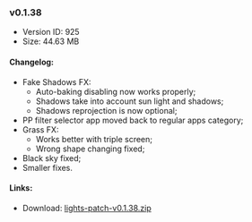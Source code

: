 ### v0.1.38

*   Version ID: 925
*   Size: 44.63 MB

#### Changelog:

*   Fake Shadows FX:
    *   Auto-baking disabling now works properly;
    *   Shadows take into account sun light and shadows;
    *   Shadows reprojection is now optional;
*   PP filter selector app moved back to regular apps category;
*   Grass FX:
    *   Works better with triple screen;
    *   Wrong shape changing fixed;
*   Black sky fixed;
*   Smaller fixes.

#### Links:

*   Download: [lights-patch-v0.1.38.zip](?get=0.1.38)
